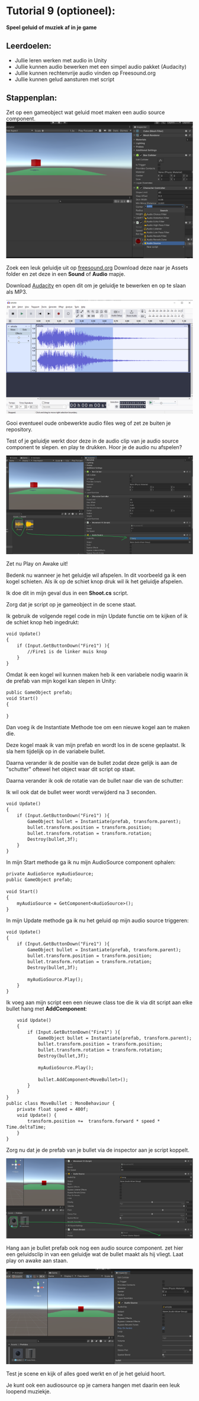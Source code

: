 # Tutorial 9 (optioneel):

**Speel geluid of muziek af in je game**

## Leerdoelen:

- Jullie leren werken met audio in Unity
- Jullie kunnen audio bewerken met een simpel audio pakket (Audacity)
- Jullie kunnen rechtenvrije audio vinden op Freesound.org
- Jullie kunnen gelud aansturen met script

## Stappenplan:

Zet op een gameobject wat geluid moet maken een audio source component.
![audio source](../tutorial_gfx/09_audio_source.png)

Zoek een leuk geluidje uit op [freesound.org](https://freesound.org/) Download deze naar je Assets folder en zet deze in een **Sound** of **Audio** mapje.

Download [Audacity](https://www.audacityteam.org/) en open dit om je geluidje te bewerken en op te slaan als MP3.

![audacity](../tutorial_gfx/09_audacity.png)

Gooi eventueel oude onbewerkte audio files weg of zet ze buiten je repository.

Test of je geluidje werkt door deze in de audio clip van je audio source component te slepen. en play te drukken. Hoor je de audio nu afspelen?

![drag clip](../tutorial_gfx/09_drag_clip.png)

Zet nu Play on Awake uit!

Bedenk nu wanneer je het geluidje wil afspelen. In dit voorbeeld ga ik een kogel schieten. Als ik op de schiet knop druk wil ik het geluidje afspelen.

Ik doe dit in mijn geval dus in een **Shoot.cs** script.

Zorg dat je script op je gameobject in de scene staat.

Ik gebruik de volgende regel code in mijn Update functie om te kijken of ik de schiet knop heb ingedrukt:

```
void Update()
{
    if (Input.GetButtonDown("Fire1") ){
        //Fire1 is de linker muis knop
    }
}
```

Omdat ik een kogel wil kunnen maken heb ik een variabele nodig waarin ik de prefab van mijn kogel kan slepen in Unity:

```
public GameObject prefab;
void Start()
{

}
```

Dan voeg ik de Instantiate Methode toe om een nieuwe kogel aan te maken die.

Deze kogel maak ik van mijn prefab en wordt los in de scene geplaatst. Ik sla hem tijdelijk op in de variabele bullet.

Daarna verander ik de positie van de bullet zodat deze gelijk is aan de "schutter" oftewel het object waar dit script op staat.

Daarna verander ik ook de rotatie van de bullet naar die van de schutter:

Ik wil ook dat de bullet weer wordt verwijderd na 3 seconden.

```
void Update()
{
    if (Input.GetButtonDown("Fire1") ){
        GameObject bullet = Instantiate(prefab, transform.parent);
        bullet.transform.position = transform.position;
        bullet.transform.rotation = transform.rotation;
        Destroy(bullet,3f);
    }
}
```

In mijn Start methode ga ik nu mijn AudioSource component ophalen:

```
private AudioSorce myAudioSource;
public GameObject prefab;

void Start()
{
    myAudioSource = GetComponent<AudioSource>();
}
```

In mijn Update methode ga ik nu het geluid op mijn audio source triggeren:

```
void Update()
{
    if (Input.GetButtonDown("Fire1") ){
        GameObject bullet = Instantiate(prefab, transform.parent);
        bullet.transform.position = transform.position;
        bullet.transform.rotation = transform.rotation;
        Destroy(bullet,3f);

        myAudioSource.Play();
    }
}
```

Ik voeg aan mijn script een een nieuwe class toe die ik via dit script aan elke bullet hang met **AddComponent**:

```
    void Update()
    {
        if (Input.GetButtonDown("Fire1") ){
            GameObject bullet = Instantiate(prefab, transform.parent);
            bullet.transform.position = transform.position;
            bullet.transform.rotation = transform.rotation;
            Destroy(bullet,3f);

            myAudioSource.Play();

            bullet.AddComponent<MoveBullet>();
        }
    }
}
public class MoveBullet : MonoBehaviour {
    private float speed = 400f;
    void Update() {
        transform.position +=  transform.forward * speed * Time.deltaTime;
    }
}
```

Zorg nu dat je de prefab van je bullet via de inspector aan je script koppelt.

![bullet prefab](../tutorial_gfx/09_bullet.png)

Hang aan je bullet prefab ook nog een audio source component.
zet hier een geluidsclip in van een geluidje wat de bullet maakt als hij vliegt.
Laat play on awake aan staan.

![play on awake](../tutorial_gfx/09_bullet_sound.png)

Test je scene en kijk of alles goed werkt en of je het geluid hoort.

Je kunt ook een audiosource op je camera hangen met daarin een leuk loopend muziekje.
